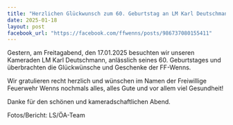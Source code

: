 ```yaml
---
title: "Herzlichen Glückwunsch zum 60. Geburtstag an LM Karl Deutschmann"
date: 2025-01-18
layout: post
facebook_url: "https://facebook.com/ffwenns/posts/986737080155411"
---
```


Gestern, am Freitagabend, den 17.01.2025 besuchten wir unseren Kameraden LM Karl Deutschmann, anlässlich seines 60. Geburtstages und überbrachten die Glückwünsche und Geschenke der FF-Wenns. 

Wir gratulieren recht herzlich und wünschen im Namen der Freiwillige Feuerwehr Wenns nochmals alles, alles Gute und vor allem viel Gesundheit! 

Danke für den schönen und kameradschaftlichen Abend. 

 Fotos/Bericht: LS/ÖA-Team